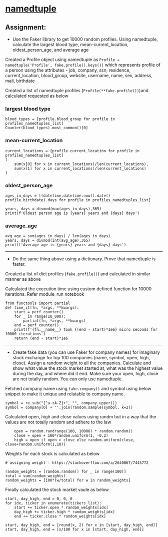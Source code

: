 # [namedtuple](https://docs.python.org/3/library/collections.html#collections.namedtuple)

## Assignment:

- Use the Faker library to get 10000 random profiles. Using namedtuple, calculate the largest blood type, mean-current_location, oldest_person_age, and average age 


Created a Profile object using namedtuple as `Profile = namedtuple('Profile', fake.profile().keys())` which represents profile of a person using the attributes - job, company, ssn, residence, current_location, blood_group, website, username, name, sex, address, mail, birthdate

Created a list of namedtuple profiles (`Profile(**fake.profile())`)and calculated requested as below

### largest blood type
```
blood_types = [profile.blood_group for profile in profiles_namedtuples_list]
Counter(blood_types).most_common()[0]
```

### mean-current_location
```
current_locations = [profile.current_location for profile in profiles_namedtuples_list]
(
    sum(x[0] for x in current_locations)/len(current_locations), 
    sum(x[1] for x in current_locations)/len(current_locations)
)
```

### oldest_person_age
```
ages_in_days = [(datetime.datetime.now().date() - profile.birthdate).days for profile in profiles_namedtuples_list]

years, days = divmod(max(ages_in_days),365)
print(f'Oldest person age is {years} years and {days} days')
```


### average_age
```
avg_age = sum(ages_in_days) / len(ages_in_days)
years, days = divmod(int(avg_age),365)
print(f'Average age is {years} years and {days} days')
```
---

- Do the same thing above using a dictionary. Prove that namedtuple is faster.

Created a list of dict profiles (`fake.profile()`) and calculated in similar manner as above

Calculated the execution time using custom defined function for 10000 iterations. Refer module_run notebook

```
from functools import partial
def time_it(fn, *args, **kwargs):
    start = perf_counter()                
    for _ in range(10_000): 
        partial(fn, *args, **kwargs)            
    end = perf_counter()                   
    print(f'{fn.__name__} took {(end - start)*1e6} micro seconds for 10000 iterations')                                      
    return (end - start)*1e6
```

---

- Create fake data (you can use Faker for company names) for imaginary stock exchange for top 100 companies (name, symbol, open, high, close). Assign a random weight to all the companies. Calculate and show what value the stock market started at, what was the highest value during the day, and where did it end. Make sure your open, high, close are not totally random. You can only use namedtuple.


Fetched company name using `fake.company()` and symbol using below snippet to make it unique and relatable to company name. 
```
symbol = re.sub("[^a-zA-Z]+", "", company.upper())
symbol = company[0] + ''.join(random.sample(symbol, k=2))
```

Calculated open, high and close values using randm but in a way that the values are not totally random and adhere to the law
```
    open = random.randrange(100, 10000) * random.random()
    close = open + 100*random.uniform(1, -0.2)
    high = open if open > close else random.uniform(close, close+random.uniform(1,10))
```

Weights for each stock is calculated as below
```
# assigning weight - https://stackoverflow.com/a/2640067/7445772

random_weights = [random.random() for _ in range(100)]
total = sum(random_weights)
random_weights = [100*(w/total) for w in random_weights]
```

Finally calculated the stock market vaule as below 
```
start, day_high, end = 0, 0, 0
for idx, ticker in enumerate(tickers_list):
    start += ticker.open * random_weights[idx]
    day_high += ticker.high * random_weights[idx]
    end += ticker.close * random_weights[idx]

start, day_high, end = [round(x, 2) for x in [start, day_high, end]]
start, day_high, end = [x/100 for x in [start, day_high, end]]
```


